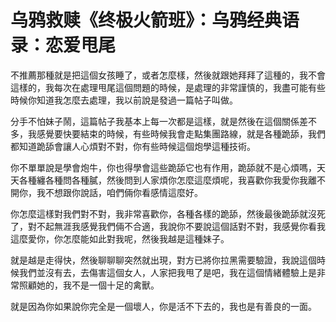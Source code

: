 # 乌鸦救赎《终极火箭班》：乌鸦经典语录：恋爱甩尾

不推薦那種就是把這個女孩睡了，或者怎麼樣，然後就跟她拜拜了這種的，我不會這樣的，我每次在處理甩尾這個問題的時候，是處理的非常謹慎的，我盡可能有些時候你知道我怎麼去處理，我以前說是發過一篇帖子叫做。

分手不怕妹子鬧，這篇帖子我基本上每一次都是這樣，就是然後在這個關係差不多，我感覺要快要結束的時候，有些時候我會走點集團路線，就是各種跪舔，我們都知道跪舔會讓人心煩對不對，你有些時候這個炮學這種技術。

你不單單說是學會炮牛，你也得學會這些跪舔它也有作用，跪舔就不是心煩嗎，天天各種纏各種問各種膩，然後問到人家煩你怎麼這麼煩呢，我喜歡你我愛你我離不開你，我不想跟你說話，咱們倆你看感情這麼好。

你怎麼這樣對我們對不對，我非常喜歡你，各種各樣的跪舔，然後最後跪舔就沒死了，對不起無涯我感覺我們倆不合適，我說你不要說這個話對不對，我感覺你看我這麼愛你，你怎麼能如此對我呢，然後我越是這種妹子。

就是越是走得快，然後聊聊聊突然就出現，對方已將你拉黑需要驗證，我說這個時候我們並沒有去，去傷害這個女人，人家把我甩了是吧，我在這個情緒體驗上是非常照顧她的，我不是一個十足的禽獸。

就是因為你如果說你完全是一個壞人，你是活不下去的，我也是有善良的一面。